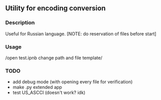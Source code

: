 ## Utility for encoding conversion

### Description
Useful for Russian language.
[NOTE: do reservation of files before start]


### Usage
/open test.ipnb change path and file template/

### TODO
- add debug mode (with opening every file for verification)
- make .py extended app
- test US_ASCCI (doesn't work? idk)

